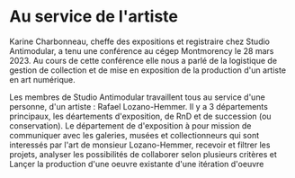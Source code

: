 # Au service de l'artiste
Karine Charbonneau, cheffe des expositions et registraire chez Studio Antimodular, a tenu une conférence au cégep Montmorency le 28 mars 2023. Au cours de cette conférence elle nous a parlé de la logistique de gestion de collection et de mise en exposition de la production d'un artiste en art numérique.

Les membres de Studio Antimodular travaillent tous au service d'une personne, d'un artiste : Rafael Lozano-Hemmer. Il y a 3 départements principaux, les déartements d'exposition, de RnD et de succession (ou conservation). Le département de d'exposition à pour mission de communiquer avec les galeries, musées et collectionneurs qui sont interessés par l'art de monsieur Lozano-Hemmer, recevoir et filtrer les projets, analyser les possibilités de collaborer selon plusieurs critères et Lançer la production d'une oeuvre existante d'une itération d'oeuvre
